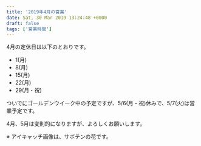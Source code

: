 ```yaml
---
title: '2019年4月の営業'
date: Sat, 30 Mar 2019 13:24:48 +0000
draft: false
tags: ['営業時間']
---
```


4月の定休日は以下のとおりです。

*   1(月)
*   8(月)
*   15(月)
*   22(月)
*   29(月・祝)

ついでにゴールデンウイーク中の予定ですが、5/6(月・祝)休みで、5/7(火)は営業予定です。

4月、5月は変則的になりますが、よろしくお願いします。

※ アイキャッチ画像は、サボテンの花です。